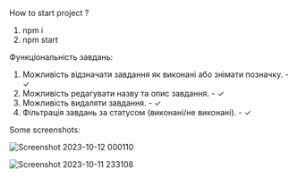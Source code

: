 How to start project ?

1. npm i
2. npm start


Функціональність завдань:
1. Можливість відзначати завдання як виконані або знімати позначку. - ✓
2. Можливість редагувати назву та опис завдання. - ✓
3. Можливість видаляти завдання. - ✓
4. Фільтрація завдань за статусом (виконані/не виконані). - ✓


Some screenshots:

![Screenshot 2023-10-12 000110](https://github.com/Anton-dev-er/VIATEC_test_task/assets/78557277/ea15f8e0-9b3f-43ae-b5ed-067860280243)


![Screenshot 2023-10-11 233108](https://github.com/Anton-dev-er/VIATEC_test_task/assets/78557277/52ce601e-1b65-4bf5-9f6f-cdd31b5db2fb)
